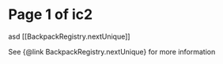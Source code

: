 # Page 1 of ic2

asd [[BackpackRegistry.nextUnique]]

See {@link BackpackRegistry.nextUnique} for more information
